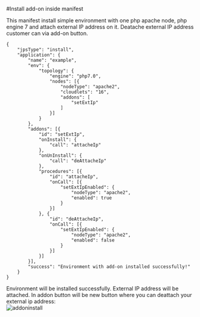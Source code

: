 #Install add-on inside manifest

This manifest install simple environment with one php apache node, php engine 7 and attach external IP address on it.
Deatache external IP address customer can via add-on button.
```example
{
	"jpsType": "install",
	"application": {
		"name": "example",
		"env": {
			"topology": {
				"engine": "php7.0",
				"nodes": [{
					"nodeType": "apache2",
					"cloudlets": "16",
					"addons": [
						"setExtIp"
					]
				}]
			}
		},
		"addons": [{
			"id": "setExtIp",
			"onInstall": {
				"call": "attacheIp"
			},
			"onUnInstall": {
				"call": "deAttacheIp"
			},
			"procedures": [{
				"id": "attacheIp",
				"onCall": [{
					"setExtIpEnabled": {
						"nodeType": "apache2",
						"enabled": true
					}
				}]
			}, {
				"id": "deAttacheIp",
				"onCall": [{
					"setExtIpEnabled": {
						"nodeType": "apache2",
						"enabled": false
					}
				}]
			}]
		}],
		"success": "Environment with add-on installed successfully!"
	}
}
```

Environment will be installed successfully. External IP address will be attached.
In addon button will be new button where you can deattach your external ip address:   
![addoninstall](/img/addon-install.jpg)
